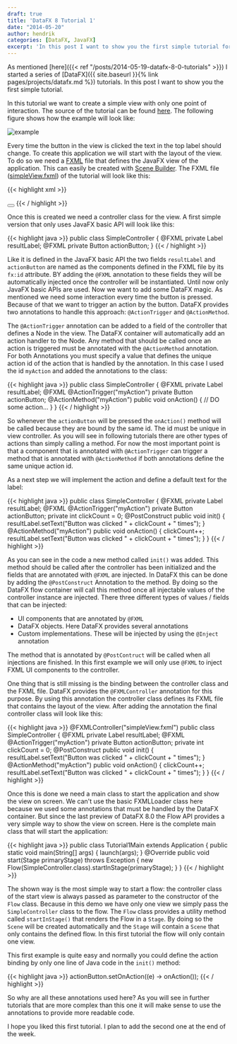```yaml
---
draft: true
title: 'DataFX 8 Tutorial 1'
date: "2014-05-20"
author: hendrik
categories: [DataFX, JavaFX]
excerpt: 'In this post I want to show you the first simple tutorial for DataFX 8. In thetutorial we want to create a simple view with only one point of interaction.'
---
```

As mentioned [here]({{< ref "/posts/2014-05-19-datafx-8-0-tutorials" >}}) I started a series of [DataFX]({{ site.baseurl }}{% link pages/projects/datafx.md %}) tutorials. In this post I want to show you the first simple tutorial.

In this tutorial we want to create a simple view with only one point of interaction. The source of the tutorial can be found [here](https://bitbucket.org/datafx/datafx/src/940c9c9556c6/datafx-tutorial1/?at=default). The following figure shows how the example will look like:

![example](/posts/guigarage-legacy/exasmple1.png)

Every time the button in the view is clicked the text in the top label should change. To create this application we will start with the layout of the view. To do so we need a [FXML](http://docs.oracle.com/javafx/2/fxml_get_started/jfxpub-fxml_get_started.htm) file that defines the JavaFX view of the application. This can easily be created with [Scene Builder](http://www.oracle.com/technetwork/java/javase/downloads/javafxscenebuilder-info-2157684.html). The FXML file ([simpleView.fxml](https://bitbucket.org/datafx/datafx/src/940c9c9556c662760a39830d05c9a4519eea3832/datafx-tutorial1/src/main/resources/org/datafx/tutorial/simpleView.fxml?at=default)) of the tutorial will look like this:

{{< highlight xml >}}
<?xml version="1.0" encoding="UTF-8"?>
<?import java.lang.*?>
<?import java.util.*?>
<?import javafx.geometry.*?>
<?import javafx.scene.control.*?>
<?import javafx.scene.layout.*?>
<?import javafx.scene.paint.*?>
<stackpane id="StackPane" maxheight="-Infinity" maxwidth="-1.0" minheight="-Infinity" minwidth="-Infinity" prefheight="-1.0" prefwidth="-1.0" xmlns:fx="http://javafx.com/fxml/1" xmlns="http://javafx.com/javafx/2.2">
  <children>
    <vbox alignment="CENTER" prefheight="-1.0" prefwidth="300.0" spacing="12.0">
      <children>
        <label fx:id="resultLabel" text="Label">
        <button fx:id="actionButton" mnemonicparsing="false" text="Click me!">
      </button></label></children>
    </vbox>
  </children>
<padding>
    <insets bottom="12.0" left="12.0" right="12.0" top="12.0" />
  </padding>
</stackpane>
{{< / highlight >}}

Once this is created we need a controller class for the view. A first simple version that only uses JavaFX basic API will look like this:

{{< highlight java >}}
public class SimpleController {
    @FXML
    private Label resultLabel;
    @FXML
    private Button actionButton;
}
{{< / highlight >}}

Like it is defined in the JavaFX basic API the two fields `resultLabel` and `actionButton` are named as the components defined in the FXML file by its `fx:id` attribute. BY adding the `@FXML` annotation to these fields they will be automatically injected once the controller will be instantiated.
Until now only JavaFX basic APIs are used. Now we want to add some DataFX magic. As mentioned we need some interaction every time the button is pressed. Because of that we want to trigger an action by the button. DataFX provides two annotations to handle this approach: `@ActionTrigger` and `@ActionMethod`.

The `@ActionTrigger` annotation can be added to a field of the controller that defines a Node in the view. The DataFX container will automatically add an action handler to the Node. Any method that should be called once an action is triggered must be annotated with the `@ActionMethod` annotation. For both Annotations you must specify a value that defines the unique action id of the action that is handled by the annotation. In this case I used the id `myAction` and added the annotations to the class:

{{< highlight java >}}
public class SimpleController {
    @FXML
    private Label resultLabel;
    @FXML
    @ActionTrigger("myAction")
    private Button actionButton;
    @ActionMethod("myAction")
    public void onAction() {
        // DO some action...
    }
}
{{< / highlight >}}

So whenever the `actionButton` will be pressed the `onAction()` method will be called because they are bound by the same id. The id must be unique in view controller. As you will see in following tutorials there are other types of actions than simply calling a method. For now the most important point is that a component that is annotated with `@ActionTrigger` can trigger a method that is annotated with `@ActionMethod` if both annotations define the same unique action id.

As a next step we will implement the action and define a default text for the label:

{{< highlight java >}}
public class SimpleController {
    @FXML
    private Label resultLabel;
    @FXML
    @ActionTrigger("myAction")
    private Button actionButton;
    private int clickCount = 0;
    @PostConstruct
    public void init() {
        resultLabel.setText("Button was clicked " + clickCount + " times");
    }
    @ActionMethod("myAction")
    public void onAction() {
        clickCount++;
        resultLabel.setText("Button was clicked " + clickCount + " times");
    }
}
{{< / highlight >}}

As you can see in the code a new method called `init()` was added. This method should be called after the controller has been initialized and the fields that are annotated with `@FXML` are injected. In DataFX this can be done by adding the `@PostConstruct` Annotation to the method. By doing so the DataFX flow container will call this method once all injectable values of the controller instance are injected. There three different types of values / fields that can be injected:

* UI components that are annotated by `@FXML`
* DataFX objects. Here DataFX provides several annotations
* Custom implementations. These will be injected by using the `@Inject` annotation

The method that is annotated by `@PostContruct` will be called when all injections are finished. In this first example we will only use `@FXML` to inject FXML UI components to the controller.

One thing that is still missing is the binding between the controller class and the FXML file. DataFX provides the `@FXMLController` annotation for this purpose. By using this annotation the controller class defines its FXML file that contains the layout of the view. After adding the annotation the final controller class will look like this:

{{< highlight java >}}
@FXMLController("simpleView.fxml")
public class SimpleController {
    @FXML
    private Label resultLabel;
    @FXML
    @ActionTrigger("myAction")
    private Button actionButton;
    private int clickCount = 0;
    @PostConstruct
    public void init() {
        resultLabel.setText("Button was clicked " + clickCount + " times");
    }
    @ActionMethod("myAction")
    public void onAction() {
        clickCount++;
        resultLabel.setText("Button was clicked " + clickCount + " times");
    }
}
{{< / highlight >}}

Once this is done we need a main class to start the application and show the view on screen. We can't use the basic FXMLLoader class here because we used some annotations that must be handled by the DataFX container. But since the last preview of DataFX 8.0 the Flow API provides a very simple way to show the view on screen. Here is the complete main class that will start the application:

{{< highlight java >}}
public class Tutorial1Main extends Application {
    public static void main(String[] args) {
        launch(args);
    }
    @Override
    public void start(Stage primaryStage) throws Exception {
        new Flow(SimpleController.class).startInStage(primaryStage);
    }
}
{{< / highlight >}}

 The shown way is the most simple way to start a flow: the controller class of the start view is always passed as parameter to the constructor of the `Flow` class. Because in this demo we have only one view we simply pass the `SimpleController` class to the flow.  The `Flow` class provides a utility method called `startInStage()` that renders the Flow in a `Stage`. By doing so the `Scene` will be created automatically and the `Stage` will contain a `Scene` that only contains the defined flow. In this first tutorial the flow will only contain one view.

This first example is quite easy and normally you could define the action binding by only one line of Java code in the `init()` method:

{{< highlight java >}}
actionButton.setOnAction((e) -> onAction());
{{< / highlight >}}

So why are all these annotations used here? As you will see in further tutorials that are more complex than this one it will make sense to use the annotations to provide more readable code.

I hope you liked this first tutorial. I plan to add the second one at the end of the week.
